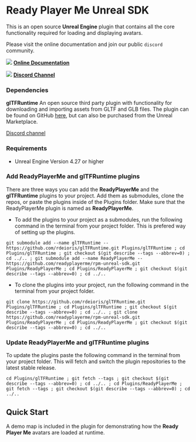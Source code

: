 # Ready Player Me Unreal SDK

This is an open source **Unreal Engine** plugin that contains all the core functionality required for loading and displaying avatars.

Please visit the online documentation and join our public `discord` community.

![](https://i.imgur.com/zGamwPM.png) **[Online Documentation]( https://docs.readyplayer.me/ready-player-me/integration-guides/unreal-sdk )**

![](https://i.imgur.com/FgbNsPN.png) **[Discord Channel]( https://discord.gg/9veRUu2 )**


### Dependencies

**glTFRuntime** An open source third party plugin with functionality for downloading and importing assets from GLTF and GLB files.
The plugin can be found on GitHub [here](https://github.com/rdeioris/glTFRuntime), but can also be purchased from the Unreal Marketplace.

[Discord channel](https://discord.gg/DzS7MHy)

### Requirements

- Unreal Engine Version 4.27 or higher


### Add ReadyPlayerMe and glTFRuntime plugins

There are three ways you can add the **ReadyPlayerMe** and the **glTFRuntime** plugins to your project. Add them as submodules, clone the repos, or paste the plugins inside of the Plugins folder. Make sure that the ReadyPlayerMe plugin is named as **ReadyPlayerMe**.

- To add the plugins to your project as a submodules, run the following command in the terminal from your project folder. This is prefered way of setting up the plugins.

```
git submodule add --name glTFRuntime -- https://github.com/rdeioris/glTFRuntime.git Plugins/glTFRuntime ; cd Plugins/glTFRuntime ; git checkout $(git describe --tags --abbrev=0) ; cd ../.. ; git submodule add --name ReadyPlayerMe -- https://github.com/readyplayerme/rpm-unreal-sdk.git Plugins/ReadyPlayerMe ; cd Plugins/ReadyPlayerMe ; git checkout $(git describe --tags --abbrev=0) ; cd ../..
```

- To clone the plugins into your project, run the following command in the terminal from your project folder.

```
git clone https://github.com/rdeioris/glTFRuntime.git Plugins/glTFRuntime ; cd Plugins/glTFRuntime ; git checkout $(git describe --tags --abbrev=0) ; cd ../.. ; git clone https://github.com/readyplayerme/rpm-unreal-sdk.git Plugins/ReadyPlayerMe ; cd Plugins/ReadyPlayerMe ; git checkout $(git describe --tags --abbrev=0) ; cd ../..
```

### Update ReadyPlayerMe and glTFRuntime plugins

To update the plugins paste the following command in the terminal from your project folder. This will fetch and switch the plugin repositories to the latest stable release.

```
cd Plugins/glTFRuntime ; git fetch --tags ; git checkout $(git describe --tags --abbrev=0) ; cd ../.. ; cd Plugins/ReadyPlayerMe ; git fetch --tags ; git checkout $(git describe --tags --abbrev=0) ; cd ../..
```

## Quick Start

A demo map is included in the plugin for demonstrating how the **Ready Player Me** avatars are loaded at runtime.
